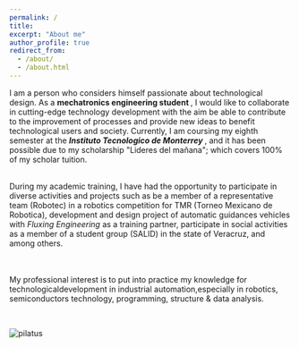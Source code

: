 ```yaml
---
permalink: /
title:
excerpt: "About me"
author_profile: true
redirect_from:
  - /about/
  - /about.html
---
```


<p style='text-align: justify;'>


I am a person who considers himself passionate about technological design. As a <b>mechatronics engineering student </b>, I would like to collaborate in cutting-edge technology development with the aim be able to contribute to the improvement of processes and provide new ideas to benefit technological users and society. Currently, I am coursing my eighth semester at the <b> <i>Instituto Tecnologico de Monterrey </i> </b>, and it has been possible due to my scholarship "Lideres del mañana"; which covers 100% of my scholar tuition. 
<br><br>

During my academic training, I have had the opportunity to participate in diverse activities and projects such as be a member of a representative team (Robotec) in a robotics competition for TMR (Torneo Mexicano de Robotica), development and design project of automatic guidances vehicles with <i>Fluxing Engineering</i> as a training partner, participate in social activities as a member of a student group (SALID) in the state of Veracruz, and among others.

<br><br>
My professional interest is to put into practice my knowledge for technologicaldevelopment in industrial automation,especially in robotics, semiconductors technology, programming, structure & data analysis.
 </p>
<br>
<!--<p><a href="https://tec.mx/es/noticias/guadalajara/investigacion/mecatronicos-del-tec-trabajan-para-crear-movilidad-autonoma" title="Github">Official notice</a></p>-->

![pilatus](/images/Main1.gif)
